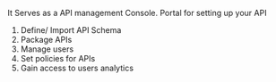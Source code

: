 It Serves as a API management Console. 
Portal for setting up your API

1. Define/ Import API Schema 
2. Package APIs
3. Manage users
4. Set policies for APIs
5. Gain access to users analytics
